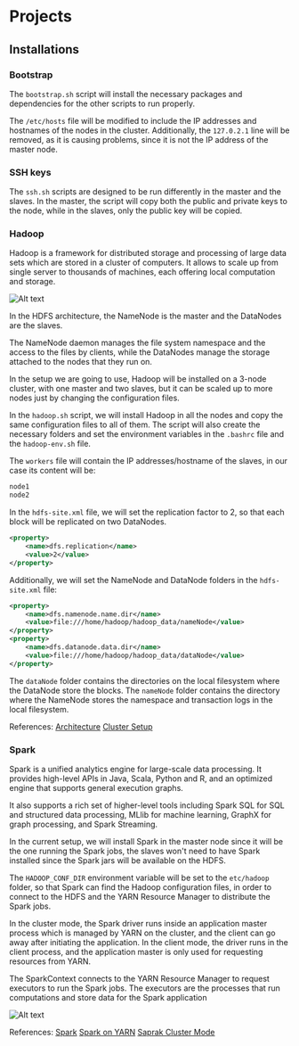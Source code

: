 # Projects

## Installations

### Bootstrap

The `bootstrap.sh` script will install the necessary packages and dependencies for the other scripts to run properly.

The `/etc/hosts` file will be modified to include the IP addresses and hostnames of the nodes in the cluster. Additionally, the `127.0.2.1` line will be removed, as it is causing problems, since it is not the IP address of the master node.

### SSH keys

The `ssh.sh` scripts are designed to be run differently in the master and the slaves. In the master, the script will copy both the public and private keys to the node, while in the slaves, only the public key will be copied. 

### Hadoop

Hadoop is a framework for distributed storage and processing of large data sets which are stored in a cluster of computers. It allows to scale up from single server to thousands of machines, each offering local computation and storage.

![Alt text](https://hadoop.apache.org/docs/current/hadoop-project-dist/hadoop-hdfs/images/hdfsarchitecture.png "HDFS Architecture")

In the HDFS architecture, the NameNode is the master and the DataNodes are the slaves.

The NameNode daemon manages the file system namespace and the access to the files by clients, while the DataNodes manage the storage attached to the nodes that they run on.

In the setup we are going to use, Hadoop will be installed on a 3-node cluster, with one master and two slaves, but it can be scaled up to more nodes just by changing the configuration files.

In the `hadoop.sh` script, we will install Hadoop in all the nodes and copy the same configuration files to all of them. The script will also create the necessary folders and set the environment variables in the `.bashrc` file and the `hadoop-env.sh` file.

The `workers` file will contain the IP addresses/hostname of the slaves, in our case its content will be:

```bash
node1
node2
```

In the `hdfs-site.xml` file, we will set the replication factor to 2, so that each block will be replicated on two DataNodes.

```xml
<property>
    <name>dfs.replication</name>
    <value>2</value>
</property>
```

Additionally, we will set the NameNode and DataNode folders in the `hdfs-site.xml` file:

```xml
<property>
    <name>dfs.namenode.name.dir</name>
    <value>file:///home/hadoop/hadoop_data/nameNode</value>
</property>
<property>
    <name>dfs.datanode.data.dir</name>
    <value>file:///home/hadoop/hadoop_data/dataNode</value>
</property>
```

The `dataNode` folder contains the directories on the local filesystem where the DataNode store the blocks. The `nameNode` folder contains the directory where the NameNode stores the namespace and transaction logs in the local filesystem.

References:
[Architecture](https://hadoop.apache.org/docs/current/hadoop-project-dist/hadoop-hdfs/HdfsDesign.html)
[Cluster Setup](https://hadoop.apache.org/docs/stable/hadoop-project-dist/hadoop-common/ClusterSetup.html)

### Spark

Spark is a unified analytics engine for large-scale data processing. It provides high-level APIs in Java, Scala, Python and R, and an optimized engine that supports general execution graphs. 

It also supports a rich set of higher-level tools including Spark SQL for SQL and structured data processing, MLlib for machine learning, GraphX for graph processing, and Spark Streaming.

In the current setup, we will install Spark in the master node since it will be the one running the Spark jobs, the slaves won't need to have Spark installed since the Spark jars will be available on the HDFS. 

The `HADOOP_CONF_DIR` environment variable will be set to the `etc/hadoop` folder, so that Spark can find the Hadoop configuration files, in order to connect to the HDFS and the YARN Resource Manager to distribute the Spark jobs.

In the cluster mode, the Spark driver runs inside an application master process which is managed by YARN on the cluster, and the client can go away after initiating the application. In the client mode, the driver runs in the client process, and the application master is only used for requesting resources from YARN.

The SparkContext connects to the YARN Resource Manager to request executors to run the Spark jobs. The executors are the processes that run computations and store data for the Spark application

![Alt text](https://spark.apache.org/docs/latest/img/cluster-overview.png "Spark Cluster Overview")

References:
[Spark](https://spark.apache.org/docs/latest/)
[Spark on YARN](https://spark.apache.org/docs/latest/running-on-yarn.html)
[Saprak Cluster Mode](https://spark.apache.org/docs/latest/cluster-overview.html)